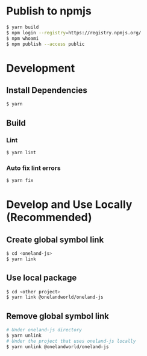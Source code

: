 # Publish to npmjs

```sh
$ yarn build
$ npm login --registry=https://registry.npmjs.org/
$ npm whoami
$ npm publish --access public
```

# Development

## Install Dependencies

```sh
$ yarn
```

## Build

### Lint

```sh
$ yarn lint
```

### Auto fix lint errors

```sh
$ yarn fix
```

# Develop and Use Locally (Recommended)

## Create global symbol link

```sh
$ cd <oneland-js>
$ yarn link
```

## Use local package

```sh
$ cd <other project>
$ yarn link @onelandworld/oneland-js
```

## Remove global symbol link

```sh
# Under oneland-js directory
$ yarn unlink
# Under the project that uses oneland-js locally
$ yarn unlink @onelandworld/oneland-js
```
